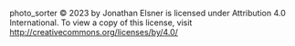  photo_sorter © 2023 by Jonathan Elsner is licensed under Attribution 4.0 International. To view a copy of this license, visit http://creativecommons.org/licenses/by/4.0/
